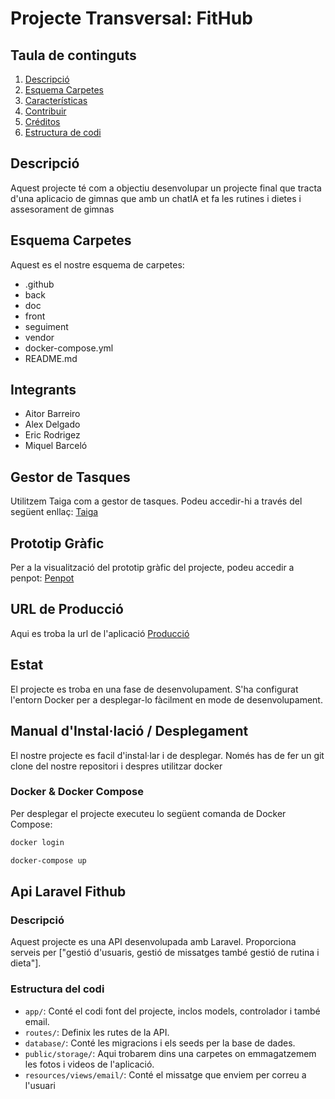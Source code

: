 # Projecte Transversal: FitHub

## Taula de continguts
1. [Descripció](#Descripció)
2. [Esquema Carpetes](#Esquema-Carpetes)
3. [Características](#características)
4. [Contribuir](#contribuir)
5. [Créditos](#créditos)
6. [Estructura de codi](#Estructuradelcodi)


## Descripció
Aquest projecte té com a objectiu desenvolupar un projecte final que tracta d'una aplicacio de gimnas que amb un chatIA et fa les rutines i dietes i assesorament de gimnas

## Esquema Carpetes
Aquest es el nostre esquema de carpetes:
- .github
- back
- doc
- front
- seguiment
- vendor
- docker-compose.yml
- README.md

## Integrants
- Aitor Barreiro
- Alex Delgado
- Eric Rodrigez
- Miquel Barceló

## Gestor de Tasques
Utilitzem Taiga com a gestor de tasques. Podeu accedir-hi a través del següent enllaç: [Taiga](https://tree.taiga.io/project/a21aledelfel-tr_final_grupo_5/timeline)

## Prototip Gràfic
Per a la visualització del prototip gràfic del projecte, podeu accedir a penpot: [Penpot](https://design.penpot.app/#/view/93d0ad32-dfe5-8194-8003-d196a1776455?page-id=93d0ad32-dfe5-8194-8003-d196a1776456&section=interactions&frame-id=c57b177c-d2d1-8023-8003-d1c548b8c65b&index=0&share-id=93d0ad32-dfe5-8194-8003-d1ca957c9e03)

## URL de Producció
Aqui es troba la url de l'aplicació [Producció](https://fithub.daw.inspedralbes.cat/)

## Estat
El projecte es troba en una fase de desenvolupament. S'ha configurat l'entorn Docker per a desplegar-lo fàcilment en mode de desenvolupament.

## Manual d'Instal·lació / Desplegament
El nostre projecte es facil d'instal·lar i de desplegar. Només has de fer un git clone del nostre repositori i despres utilitzar docker
### Docker & Docker Compose
Per desplegar el projecte executeu lo següent comanda de Docker Compose:

```bash
docker login
```

```bash
docker-compose up

```

## Api Laravel Fithub

### Descripció

Aquest projecte es una API desenvolupada amb Laravel. Proporciona serveis per ["gestió d'usuaris, gestió de missatges també gestió de rutina i dieta"].

### Estructura del codi

- `app/`: Conté el codi font del projecte, inclos models, controlador i també email.
- `routes/`: Definix les rutes de la API.
- `database/`: Conté les migracions i els seeds per la base de dades.
- `public/storage/`: Aqui trobarem dins una carpetes on emmagatzemem les fotos i videos de l'aplicació.
- `resources/views/email/`: Conté el missatge que enviem per correu a l'usuari
